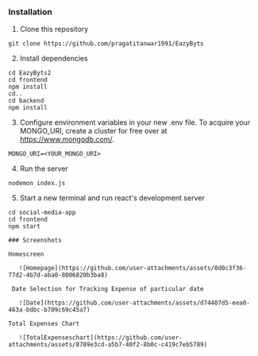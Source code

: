 ### Installation
1) Clone this repository  
```
git clone https://github.com/pragatitanwar1991/EazyByts
```
2) Install dependencies  
```
cd EazyByts2  
cd frontend
npm install
cd..
cd backend
npm install
```
3) Configure environment variables in your new .env file. To acquire your MONGO_URI, create a cluster for free over at https://www.mongodb.com/.
```
MONGO_URI=<YOUR_MONGO_URI> 
```
4) Run the server
```
nodemon index.js
```
5) Start a new terminal and run react's development server
```
cd social-media-app
cd frontend
npm start

### Screenshots

Homescreen

   ![Homepage](https://github.com/user-attachments/assets/0d0c3f36-77d2-4b7d-aba0-8006820b3ba8)

 Date Selection for Tracking Expense of particular date

   ![Date](https://github.com/user-attachments/assets/d74407d5-eea0-463a-bdbc-b709c69c45a7)

Total Expenses Chart

   ![TotalExpenseschart](https://github.com/user-attachments/assets/8789e3cd-a5b7-40f2-8b0c-c419c7eb5789)
